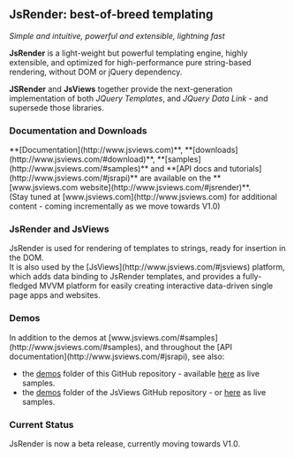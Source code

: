 ## JsRender: best-of-breed templating
_Simple and intuitive, powerful and extensible, lightning fast_<br/>

**JsRender** is a light-weight but powerful templating engine, highly extensible, and optimized for high-performance pure string-based rendering, without DOM or jQuery dependency.

**JSRender** and **JsViews** together provide the next-generation implementation of both _JQuery Templates_, and _JQuery Data Link_ - and supersede those libraries.

<h3>Documentation and Downloads</h3>
**[Documentation](http://www.jsviews.com)**, **[downloads](http://www.jsviews.com/#download)**, **[samples](http://www.jsviews.com/#samples)** and **[API docs and tutorials](http://www.jsviews.com/#jsrapi)** are available on the **[www.jsviews.com website](http://www.jsviews.com/#jsrender)**.
<br/>(Stay tuned at [www.jsviews.com](http://www.jsviews.com) for additional content - coming incrementally as we move towards V1.0)

<h3>JsRender and JsViews</h3>
JsRender is used for rendering of templates to strings, ready for insertion in the DOM.<br/>
It is also used by the [JsViews](http://www.jsviews.com/#jsviews) platform, which adds data binding to JsRender templates,
and provides a fully-fledged MVVM platform for easily creating interactive data-driven single page apps and websites.

<h3>Demos</h3>
In addition to the demos at [www.jsviews.com/#samples](http://www.jsviews.com/#samples), and throughout the [API documentation](http://www.jsviews.com/#jsrapi),
see also:

- the [demos](https://github.com/BorisMoore/jsrender/tree/master/demos) folder of this GitHub repository - available [here](http://borismoore.github.io/jsrender/demos/index.html) as live samples.
- the [demos](https://github.com/BorisMoore/jsviews/tree/master/demos) folder of the JsViews GitHub repository - or [here](http://borismoore.github.io/jsviews/demos/index.html) as live samples.

<h3>Current Status</h3>
JsRender is now a beta release, currently moving towards V1.0.
